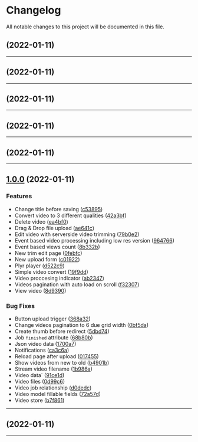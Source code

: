 <!--- BEGIN HEADER -->
# Changelog

All notable changes to this project will be documented in this file.
<!--- END HEADER -->

## [](https://github.com/ChrisToxz/FreeStream/compare/v...v) (2022-01-11)

---

## [](https://github.com/ChrisToxz/FreeStream/compare/v...v) (2022-01-11)

---

## [](https://github.com/ChrisToxz/FreeStream/compare/v...v) (2022-01-11)

---

## [](https://github.com/ChrisToxz/FreeStream/compare/...v) (2022-01-11)

---

## [](https://github.com/ChrisToxz/FreeStream/compare/...v) (2022-01-11)

---

## [1.0.0](https://github.com/ChrisToxz/FreeStream/compare/96eb676bd1480e9d80af786e187301f374f210c8...v1.0.0) (2022-01-11)
### Features

* Change title before saving ([c53895](https://github.com/ChrisToxz/FreeStream/commit/c53895e85f074ce48f5c81ab948dbb34f58c6cc9))
* Convert video to 3 different qualities ([42a3bf](https://github.com/ChrisToxz/FreeStream/commit/42a3bff159593b68b444c84b4b55178f46011743))
* Delete video ([ea4bf0](https://github.com/ChrisToxz/FreeStream/commit/ea4bf07bb34f18101c9ab6502766b53467cdb172))
* Drag & Drop file upload ([ae641c](https://github.com/ChrisToxz/FreeStream/commit/ae641c9db1d95ba7def821e5fe5131324ac371e9))
* Edit video with serverside video trimming ([79b0e2](https://github.com/ChrisToxz/FreeStream/commit/79b0e2bcaf2c002811dca210b9bccf966eacba5d))
* Event based video processing including low res version ([964766](https://github.com/ChrisToxz/FreeStream/commit/9647665e2ca16a6316d9f760d83104e5aaa379fe))
* Event based views count ([8b332b](https://github.com/ChrisToxz/FreeStream/commit/8b332b82bd7faf0e616aa4c913d48b7115c38feb))
* New trim edit page ([0febfc](https://github.com/ChrisToxz/FreeStream/commit/0febfc22d573b0130dd5150e4f5646581fcfdc4d))
* New upload form ([c01922](https://github.com/ChrisToxz/FreeStream/commit/c019228b7b9ca152d44b40c63c03b821a6b39218))
* Plyr player ([d522c9](https://github.com/ChrisToxz/FreeStream/commit/d522c99625817de2d6337421e329211a759724fe))
* Simple video convert ([19f9dd](https://github.com/ChrisToxz/FreeStream/commit/19f9dd06578a0104a592d7ef17c371901877dbaf))
* Video proccesing indicator ([ab2347](https://github.com/ChrisToxz/FreeStream/commit/ab2347a836e1f1e1d277df23f0eefe1dc7e4b815))
* Videos pagination with auto load on scroll ([f32307](https://github.com/ChrisToxz/FreeStream/commit/f32307625f41dee8458814638d07601f38b0f4ff))
* View video ([8d9390](https://github.com/ChrisToxz/FreeStream/commit/8d9390fe533299ef84d08544056ea59375d0a13e))

### Bug Fixes

* Button upload trigger ([368a32](https://github.com/ChrisToxz/FreeStream/commit/368a32acde41d8352a1df74bf39c369fa912195c))
* Change videos pagination to 6 due grid width ([0bf5da](https://github.com/ChrisToxz/FreeStream/commit/0bf5da45cbf39e66f8099555d8e2ed21a4515e41))
* Create thumb before redirect ([5dbd74](https://github.com/ChrisToxz/FreeStream/commit/5dbd7438d04ec75cdfdc327ea3a987c90bda1cbd))
* Job `finished` attribute ([68b80b](https://github.com/ChrisToxz/FreeStream/commit/68b80bf7cbfaaa77e1cf0008ab3052fba6125f47))
* Json video data ([1700a7](https://github.com/ChrisToxz/FreeStream/commit/1700a72181feadd764a9aee318ab24854ccfc30a))
* Notifications ([ca3c6a](https://github.com/ChrisToxz/FreeStream/commit/ca3c6a02fed5a89003f5ebbc5b054fd434fe0fcf))
* Reload page after upload ([017455](https://github.com/ChrisToxz/FreeStream/commit/01745568a2e74987f924ad8b580665e74a817c7e))
* Show videos from new to old ([b4901b](https://github.com/ChrisToxz/FreeStream/commit/b4901b854824172146cd8ad0456a9f1da239c538))
* Stream video filename ([1b986a](https://github.com/ChrisToxz/FreeStream/commit/1b986af208e30f3a090721d8dfba6f570d0f205f))
* Video data` ([91ce1d](https://github.com/ChrisToxz/FreeStream/commit/91ce1d08568b61c7441d005fb84dc920048cf9aa))
* Video files ([0d99c6](https://github.com/ChrisToxz/FreeStream/commit/0d99c6c7c48887be61ecfa4434df070fa0631c9c))
* Video job relationship ([d0dedc](https://github.com/ChrisToxz/FreeStream/commit/d0dedcef913f65dfbb647e80b0718a7e3362207e))
* Video model fillable fields ([72a57d](https://github.com/ChrisToxz/FreeStream/commit/72a57d8bd268c0c2c008c19541cad0520a2a0b3d))
* Video store ([b7f861](https://github.com/ChrisToxz/FreeStream/commit/b7f861f67b2f42c15709123d7e3b35f4551c8e5b))


---

## [](https://github.com/ChrisToxz/FreeStream/compare/...v) (2022-01-11)

---

